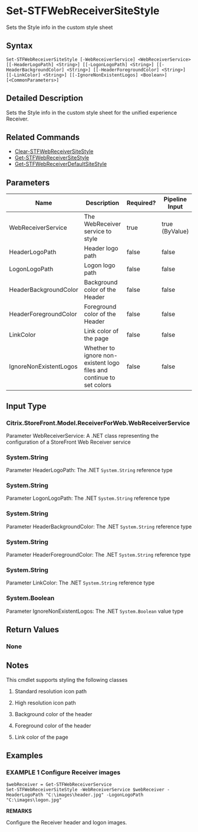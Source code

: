 ﻿# Set-STFWebReceiverSiteStyle

Sets the Style info in the custom style sheet

## Syntax

```
Set-STFWebReceiverSiteStyle [-WebReceiverService] <WebReceiverService> [[-HeaderLogoPath] <String>] [[-LogonLogoPath] <String>] [[-HeaderBackgroundColor] <String>] [[-HeaderForegroundColor] <String>] [[-LinkColor] <String>] [[-IgnoreNonExistentLogos] <Boolean>] [<CommonParameters>]
```

## Detailed Description

Sets the Style info in the custom style sheet for the unified experience Receiver.

## Related Commands

* [Clear-STFWebReceiverSiteStyle](Clear-STFWebReceiverSiteStyle.md)
* [Get-STFWebReceiverSiteStyle](Get-STFWebReceiverSiteStyle.md)
* [Get-STFWebReceiverDefaultSiteStyle](Get-STFWebReceiverDefaultSiteStyle.md)

## Parameters

| Name   | Description | Required? | Pipeline Input | Default Value |
| --- | --- | --- | --- | --- |
|WebReceiverService|The WebReceiver service to style|true|true (ByValue)| |
|HeaderLogoPath|Header logo path|false|false| |
|LogonLogoPath|Logon logo path|false|false| |
|HeaderBackgroundColor|Background color of the Header|false|false| |
|HeaderForegroundColor|Foreground color of the Header|false|false| |
|LinkColor|Link color of the page|false|false| |
|IgnoreNonExistentLogos|Whether to ignore non-existent logo files and continue to set colors|false|false| |

## Input Type

### Citrix.StoreFront.Model.ReceiverForWeb.WebReceiverService

Parameter WebReceiverService: A .NET class representing the configuration of a StoreFront Web Receiver service

### System.String

Parameter HeaderLogoPath: The .NET `System.String` reference type

### System.String

Parameter LogonLogoPath: The .NET `System.String` reference type

### System.String

Parameter HeaderBackgroundColor: The .NET `System.String` reference type

### System.String

Parameter HeaderForegroundColor: The .NET `System.String` reference type

### System.String

Parameter LinkColor: The .NET `System.String` reference type

### System.Boolean

Parameter IgnoreNonExistentLogos: The .NET `System.Boolean` value type

## Return Values

### None

## Notes

This cmdlet supports styling the following classes


1. Standard resolution icon path


2. High resolution icon path


3. Background color of the header


4. Foreground color of the header


5. Link color of the page

## Examples

### EXAMPLE 1 Configure Receiver images

```
$webReceiver = Get-STFWebReceiverService
Set-STFWebReceiverSiteStyle -WebReceiverService $webReceiver -HeaderLogoPath "C:\images\header.jpg" -LogonLogoPath "C:\images\logon.jpg"
```

**REMARKS**

Configure the Receiver header and logon images.
